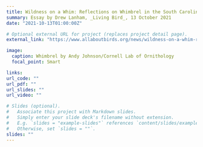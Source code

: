 ```yaml
---
title: Wildness on a Whim: Reflections on Whimbrel in the South Carolina Lowcountry
summary: Essay by Drew Lanham, _Living Bird_, 13 October 2021
date: "2021-10-13T01:00:00Z"

# Optional external URL for project (replaces project detail page).
external_link: "https://www.allaboutbirds.org/news/wildness-on-a-whim-reflections-on-whimbrel-in-the-south-carolina-lowcountry/"

image:
  caption: Whimbrel by Andy Johnson/Cornell Lab of Ornithology
  focal_point: Smart

links:
url_code: ""
url_pdf: ""
url_slides: ""
url_video: ""

# Slides (optional).
#   Associate this project with Markdown slides.
#   Simply enter your slide deck's filename without extension.
#   E.g. `slides = "example-slides"` references `content/slides/example-slides.md`.
#   Otherwise, set `slides = ""`.
slides: ""
---
```

